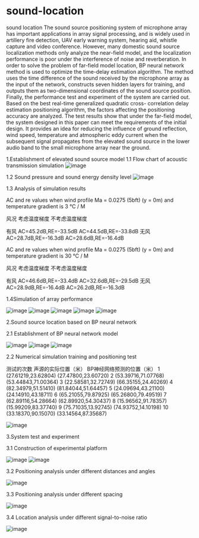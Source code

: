 # sound-location
sound location
The sound source positioning system of microphone array has important applications in array signal processing, and is widely used in artillery fire detection, UAV early warning system, hearing aid, whistle capture and video conference. However, many domestic sound source localization methods only analyze the near-field model, and the localization performance is poor under the interference of noise and reverberation. In order to solve the problem of far-field model location, BP neural network method is used to optimize the time-delay estimation algorithm. The method uses the time difference of the sound received by the microphone array as the input of the network, constructs seven hidden layers for training, and outputs them as two-dimensional coordinates of the sound source position. Finally, the performance test and experiment of the system are carried out. Based on the best real-time generalized quadratic cross- correlation delay estimation positioning algorithm, the factors affecting the positioning accuracy are analyzed. The test results show that under the far-field model, the system designed in this paper can meet the requirements of the initial design. It provides an idea for reducing the influence of ground reflection, wind speed, temperature and atmospheric eddy current when the subsequent signal propagates from the elevated sound source in the lower audio band to the small microphone array near the ground.

1.Establishment of elevated sound source model
1.1 Flow chart of acoustic transmission simulation
![image](https://user-images.githubusercontent.com/88503084/169249157-b77dbecd-eb2a-4504-b1b1-3b89a3439a12.png)

1.2 Sound pressure and sound energy density level
![image](https://user-images.githubusercontent.com/88503084/169248709-34ab0f61-f958-4767-bbf7-6a9021a155f8.png)

1.3 Analysis of simulation results

AC and re values when wind profile Ma = 0.0275 (5bft) (y = 0m) and temperature gradient is 3 ℃ / M

风况	考虑温度梯度	不考虑温度梯度

有风	AC=45.2dB,RE=-33.5dB	AC=44.5dB,RE=-33.8dB
无风	AC=28.7dB,RE=-16.3dB	AC=28.6dB,RE=-16.4dB

AC and re values when wind profile Ma = 0.0275 (5bft) (y = 0m) and temperature gradient is 30 ℃ / M

风况	考虑温度梯度	不考虑温度梯度

有风	AC=46.6dB,RE=-33.4dB	AC=32.6dB,RE=-29.5dB
无风	AC=28.9dB,RE=-16.4dB	AC=26.2dB,RE=-16.3dB

1.4Simulation of array performance

![image](https://user-images.githubusercontent.com/88503084/169249948-4937f68e-015f-4c24-afea-0cb207ce5308.png)
![image](https://user-images.githubusercontent.com/88503084/169249974-6cedf918-e450-4e72-acf2-2e77d9bf3bea.png)
![image](https://user-images.githubusercontent.com/88503084/169249995-7ec501db-8eaa-40d0-a6f2-cc8bf5ddc5a1.png)
![image](https://user-images.githubusercontent.com/88503084/169250025-c912cddb-fd87-4db9-ab1f-b1955385696c.png)
![image](https://user-images.githubusercontent.com/88503084/169250039-c7b72d8b-b3fa-4264-a4ea-408a0696c711.png)

2.Sound source location based on BP neural network

2.1 Establishment of BP neural network model

![image](https://user-images.githubusercontent.com/88503084/169250107-8e22843f-2d59-4732-8b04-1344e2dbc65a.png)
![image](https://user-images.githubusercontent.com/88503084/169250336-48cfe2d5-e035-4a61-91f0-5b5c8be05a29.png)
![image](https://user-images.githubusercontent.com/88503084/169250371-2ad09922-fede-4ce3-bd92-7f918de93908.png)

2.2 Numerical simulation training and positioning test

测试的次数	声源的实际位置（米）	BP神经网络预测的位置（米）
1	(27.61219,23.62804)	(27.47800,23.60720)
2	(53.39716,71.07768)	(53.44843,71.00364)
3	(22.58581,32.72749)	(66.35155,24.40269)
4	(82.34979,51.51410)	(81.84044,51.64457)
5	(24.09694,43.21100)	(24.14910,43.18711)
6	(65.21055,79.87925)	(65.26800,79.49519)
7	(62.89116,54.28664)	(62.89920,54.30437)
8	(15.96562,91.78357)	(15.99209,83.37740)
9	(75.71035,13.92745)	(74.93752,14.10198)
10	(33.18370,90.15070)	(33.14564,87.35687)

![image](https://user-images.githubusercontent.com/88503084/169250530-a2a12d21-e2a8-4cb0-b19d-ecd447ee4a1d.png)

3.System test and experiment

3.1 Construction of experimental platform

![image](https://user-images.githubusercontent.com/88503084/169250695-4b3facf9-f531-4a30-a8db-b15fbbb6a97b.png)
![image](https://user-images.githubusercontent.com/88503084/169250792-d638a07c-539b-4aab-9f33-7902ceeb7c78.png)

3.2 Positioning analysis under different distances and angles

![image](https://user-images.githubusercontent.com/88503084/169250930-8117adfc-9963-4722-87d2-3fb2972564d7.png)

3.3 Positioning analysis under different spacing

![image](https://user-images.githubusercontent.com/88503084/169251039-558a1c68-9d9f-44ad-818c-3bad33a0989b.png)

3.4 Location analysis under different signal-to-noise ratio

![image](https://user-images.githubusercontent.com/88503084/169251148-8020673d-67ad-4027-bec1-84ed698bc7cb.png)


